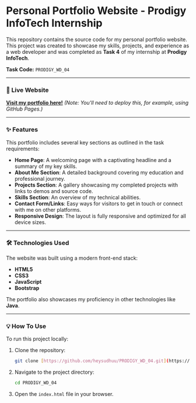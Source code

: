 # Personal Portfolio Website - Prodigy InfoTech Internship

This repository contains the source code for my personal portfolio website. This project was created to showcase my skills, projects, and experience as a web developer and was completed as **Task 4** of my internship at **Prodigy InfoTech**.

**Task Code:** `PRODIGY_WD_04`

---

### 🚀 Live Website

[**Visit my portfolio here!**](https://your-github-username.github.io/PRODIGY_WD_04/)
*(Note: You'll need to deploy this, for example, using GitHub Pages.)*

---

### ✨ Features

This portfolio includes several key sections as outlined in the task requirements:

* **Home Page**: A welcoming page with a captivating headline and a summary of my key skills.
* **About Me Section**: A detailed background covering my education and professional journey.
* **Projects Section**: A gallery showcasing my completed projects with links to demos and source code.
* **Skills Section**: An overview of my technical abilities.
* **Contact Form/Links**: Easy ways for visitors to get in touch or connect with me on other platforms.
* **Responsive Design**: The layout is fully responsive and optimized for all device sizes.

---

### 🛠️ Technologies Used

The website was built using a modern front-end stack:

* **HTML5**
* **CSS3**
* **JavaScript**
* **Bootstrap**

The portfolio also showcases my proficiency in other technologies like **Java**.

---

### 💡 How To Use

To run this project locally:

1.  Clone the repository:
    ```bash
    git clone [https://github.com/heysudhuu/PRODIGY_WD_04.git](https://github.com/heysudhuu/PRODIGY_WD_04.git)
    ```
2.  Navigate to the project directory:
    ```bash
    cd PRODIGY_WD_04
    ```
3.  Open the `index.html` file in your browser.
